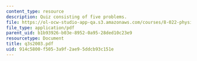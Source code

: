 ```yaml
---
content_type: resource
description: Quiz consisting of five problems.
file: https://ol-ocw-studio-app-qa.s3.amazonaws.com/courses/8-022-physics-ii-electricity-and-magnetism-fall-2004/914c5800f5053a9f2ae95ddcb93c151e_q3s2003.pdf
file_type: application/pdf
parent_uid: b1b93926-b03e-8952-0a95-28ded10c23e9
resourcetype: Document
title: q3s2003.pdf
uid: 914c5800-f505-3a9f-2ae9-5ddcb93c151e
---
```


